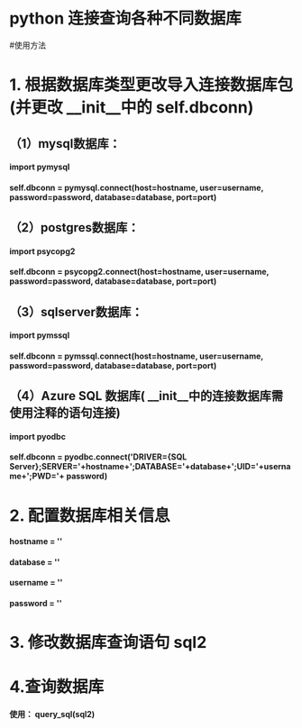# python 连接查询各种不同数据库

#使用方法

# 1. 根据数据库类型更改导入连接数据库包(并更改 __init__中的 self.dbconn)
## （1）mysql数据库：
#### import pymysql
#### self.dbconn = pymysql.connect(host=hostname, user=username, password=password, database=database, port=port)


## （2）postgres数据库：
#### import psycopg2
#### self.dbconn = psycopg2.connect(host=hostname, user=username, password=password, database=database, port=port)


## （3）sqlserver数据库：
#### import pymssql
#### self.dbconn = pymssql.connect(host=hostname, user=username, password=password, database=database, port=port)


## （4）Azure SQL 数据库( __init__中的连接数据库需使用注释的语句连接)
#### import pyodbc
#### self.dbconn = pyodbc.connect('DRIVER={SQL Server};SERVER='+hostname+';DATABASE='+database+';UID='+username+';PWD='+ password)


# 2. 配置数据库相关信息
#### hostname = ''
#### database = ''
#### username = ''
#### password = ''


# 3. 修改数据库查询语句 sql2

# 4.查询数据库
#### 使用： query_sql(sql2) 


